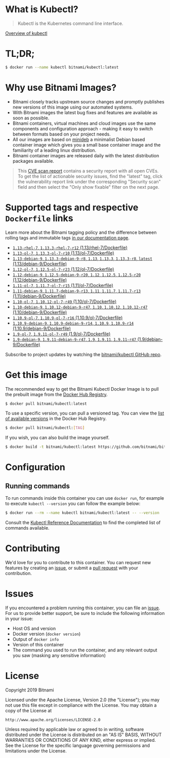 
# What is Kubectl?

> Kubectl is the Kubernetes command line interface.

[Overview of kubectl](https://kubernetes.io/docs/reference/kubectl/overview/)

# TL;DR;

```bash
$ docker run --name kubectl bitnami/kubectl:latest
```

# Why use Bitnami Images?

* Bitnami closely tracks upstream source changes and promptly publishes new versions of this image using our automated systems.
* With Bitnami images the latest bug fixes and features are available as soon as possible.
* Bitnami containers, virtual machines and cloud images use the same components and configuration approach - making it easy to switch between formats based on your project needs.
* All our images are based on [minideb](https://github.com/bitnami/minideb) a minimalist Debian based container image which gives you a small base container image and the familiarity of a leading linux distribution.
* Bitnami container images are released daily with the latest distribution packages available.


> This [CVE scan report](https://quay.io/repository/bitnami/kubectl?tab=tags) contains a security report with all open CVEs. To get the list of actionable security issues, find the "latest" tag, click the vulnerability report link under the corresponding "Security scan" field and then select the "Only show fixable" filter on the next page.

# Supported tags and respective `Dockerfile` links

Learn more about the Bitnami tagging policy and the difference between rolling tags and immutable tags [in our documentation page](https://docs.bitnami.com/containers/how-to/understand-rolling-tags-containers/).


* [`1.13-rhel-7`, `1.13.3-rhel-7-r12` (1.13/rhel-7/Dockerfile)](https://github.com/bitnami/bitnami-docker-kubectl/blob/1.13.3-rhel-7-r12/1.13/rhel-7/Dockerfile)
* [`1.13-ol-7`, `1.13.3-ol-7-r10` (1.13/ol-7/Dockerfile)](https://github.com/bitnami/bitnami-docker-kubectl/blob/1.13.3-ol-7-r10/1.13/ol-7/Dockerfile)
* [`1.13-debian-9`, `1.13.3-debian-9-r8`, `1.13`, `1.13.3`, `1.13.3-r8`, `latest` (1.13/debian-9/Dockerfile)](https://github.com/bitnami/bitnami-docker-kubectl/blob/1.13.3-debian-9-r8/1.13/debian-9/Dockerfile)
* [`1.12-ol-7`, `1.12.5-ol-7-r23` (1.12/ol-7/Dockerfile)](https://github.com/bitnami/bitnami-docker-kubectl/blob/1.12.5-ol-7-r23/1.12/ol-7/Dockerfile)
* [`1.12-debian-9`, `1.12.5-debian-9-r20`, `1.12`, `1.12.5`, `1.12.5-r20` (1.12/debian-9/Dockerfile)](https://github.com/bitnami/bitnami-docker-kubectl/blob/1.12.5-debian-9-r20/1.12/debian-9/Dockerfile)
* [`1.11-ol-7`, `1.11.7-ol-7-r15` (1.11/ol-7/Dockerfile)](https://github.com/bitnami/bitnami-docker-kubectl/blob/1.11.7-ol-7-r15/1.11/ol-7/Dockerfile)
* [`1.11-debian-9`, `1.11.7-debian-9-r13`, `1.11`, `1.11.7`, `1.11.7-r13` (1.11/debian-9/Dockerfile)](https://github.com/bitnami/bitnami-docker-kubectl/blob/1.11.7-debian-9-r13/1.11/debian-9/Dockerfile)
* [`1.10-ol-7`, `1.10.12-ol-7-r49` (1.10/ol-7/Dockerfile)](https://github.com/bitnami/bitnami-docker-kubectl/blob/1.10.12-ol-7-r49/1.10/ol-7/Dockerfile)
* [`1.10-debian-9`, `1.10.12-debian-9-r47`, `1.10`, `1.10.12`, `1.10.12-r47` (1.10/debian-9/Dockerfile)](https://github.com/bitnami/bitnami-docker-kubectl/blob/1.10.12-debian-9-r47/1.10/debian-9/Dockerfile)
* [`1.10.9-ol-7`, `1.10.9-ol-7-r16` (1.10.9/ol-7/Dockerfile)](https://github.com/bitnami/bitnami-docker-kubectl/blob/1.10.9-ol-7-r16/1.10.9/ol-7/Dockerfile)
* [`1.10.9-debian-9`, `1.10.9-debian-9-r14`, `1.10.9`, `1.10.9-r14` (1.10.9/debian-9/Dockerfile)](https://github.com/bitnami/bitnami-docker-kubectl/blob/1.10.9-debian-9-r14/1.10.9/debian-9/Dockerfile)
* [`1.9-ol-7`, `1.9.11-ol-7-r49` (1.9/ol-7/Dockerfile)](https://github.com/bitnami/bitnami-docker-kubectl/blob/1.9.11-ol-7-r49/1.9/ol-7/Dockerfile)
* [`1.9-debian-9`, `1.9.11-debian-9-r47`, `1.9`, `1.9.11`, `1.9.11-r47` (1.9/debian-9/Dockerfile)](https://github.com/bitnami/bitnami-docker-kubectl/blob/1.9.11-debian-9-r47/1.9/debian-9/Dockerfile)

Subscribe to project updates by watching the [bitnami/kubectl GitHub repo](https://github.com/bitnami/bitnami-docker-kubectl).

# Get this image

The recommended way to get the Bitnami Kubectl Docker Image is to pull the prebuilt image from the [Docker Hub Registry](https://hub.docker.com/r/bitnami/kubectl).

```bash
$ docker pull bitnami/kubectl:latest
```

To use a specific version, you can pull a versioned tag. You can view the [list of available versions](https://hub.docker.com/r/bitnami/kubectl/tags/) in the Docker Hub Registry.

```bash
$ docker pull bitnami/kubectl:[TAG]
```

If you wish, you can also build the image yourself.

```bash
$ docker build -t bitnami/kubectl:latest https://github.com/bitnami/bitnami-docker-kubectl.git
```

# Configuration

## Running commands

To run commands inside this container you can use `docker run`, for example to execute `kubectl --version` you can follow the example below:

```bash
$ docker run --rm --name kubectl bitnami/kubectl:latest -- --version
```

Consult the [Kubectl Reference Documentation](https://kubernetes.io/docs/reference/generated/kubectl/kubectl-commands) to find the completed list of commands available.

# Contributing

We'd love for you to contribute to this container. You can request new features by creating an [issue](https://github.com/bitnami/bitnami-docker-kubectl/issues), or submit a [pull request](https://github.com/bitnami/bitnami-docker-kubectl/pulls) with your contribution.

# Issues

If you encountered a problem running this container, you can file an [issue](https://github.com/bitnami/bitnami-docker-kubectl/issues). For us to provide better support, be sure to include the following information in your issue:

- Host OS and version
- Docker version (`docker version`)
- Output of `docker info`
- Version of this container
- The command you used to run the container, and any relevant output you saw (masking any sensitive information)

# License

Copyright 2019 Bitnami

Licensed under the Apache License, Version 2.0 (the "License");
you may not use this file except in compliance with the License.
You may obtain a copy of the License at

    http://www.apache.org/licenses/LICENSE-2.0

Unless required by applicable law or agreed to in writing, software
distributed under the License is distributed on an "AS IS" BASIS,
WITHOUT WARRANTIES OR CONDITIONS OF ANY KIND, either express or implied.
See the License for the specific language governing permissions and
limitations under the License.
